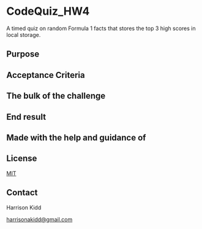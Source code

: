# CodeQuiz_HW4
A timed quiz on random Formula 1 facts that stores the top 3 high scores in local storage.

## Purpose

## Acceptance Criteria

## The bulk of the challenge

## End result

## Made with the help and guidance of 

## License
[MIT](https://choosealicense.com/licenses/mit/)

## Contact
Harrison Kidd

harrisonakidd@gmail.com 
